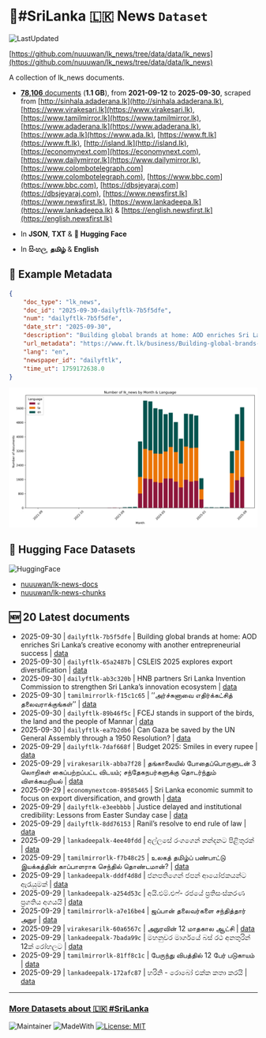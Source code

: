 # 📄#SriLanka 🇱🇰 News `Dataset`

![LastUpdated](https://img.shields.io/badge/last_updated-2025--09--30_01:01:03-green)

[https://github.com/nuuuwan/lk_news/tree/data/data/lk_news](https://github.com/nuuuwan/lk_news/tree/data/data/lk_news)

A collection of lk_news documents.

- [**78,106** documents](https://github.com/nuuuwan/lk_news/tree/data/data/lk_news) (**1.1 GB**), from **2021-09-12** to **2025-09-30**, scraped from [http://sinhala.adaderana.lk](http://sinhala.adaderana.lk), [https://www.virakesari.lk](https://www.virakesari.lk), [https://www.tamilmirror.lk](https://www.tamilmirror.lk), [https://www.adaderana.lk](https://www.adaderana.lk), [https://www.ada.lk](https://www.ada.lk), [https://www.ft.lk](https://www.ft.lk), [http://island.lk](http://island.lk), [https://economynext.com](https://economynext.com), [https://www.dailymirror.lk](https://www.dailymirror.lk), [https://www.colombotelegraph.com](https://www.colombotelegraph.com), [https://www.bbc.com](https://www.bbc.com), [https://dbsjeyaraj.com](https://dbsjeyaraj.com), [https://www.newsfirst.lk](https://www.newsfirst.lk), [https://www.lankadeepa.lk](https://www.lankadeepa.lk) & [https://english.newsfirst.lk](https://english.newsfirst.lk)

- In **JSON**, **TXT** & **🤗 Hugging Face**

- In **සිංහල**, **தமிழ்** & **English**

## 📝 Example Metadata

```json
{
    "doc_type": "lk_news",
    "doc_id": "2025-09-30-dailyftlk-7b5f5dfe",
    "num": "dailyftlk-7b5f5dfe",
    "date_str": "2025-09-30",
    "description": "Building global brands at home: AOD enriches Sri Lanka\u2019s creative economy with another entrepreneurial success",
    "url_metadata": "https://www.ft.lk/business/Building-global-brands-at-home-AOD-enriches-Sri-Lanka-s-creative-economy-with-another-entrepreneurial-success/34-782363",
    "lang": "en",
    "newspaper_id": "dailyftlk",
    "time_ut": 1759172638.0
}
```

![Chart](https://raw.githubusercontent.com/nuuuwan/lk_news/refs/heads/data/data/lk_news/docs_by_month_and_lang.png)

## 🤗 Hugging Face Datasets

![HuggingFace](https://img.shields.io/badge/-HuggingFace-FDEE21?style=for-the-badge&logo=HuggingFace)

- [nuuuwan/lk-news-docs](https://huggingface.co/datasets/nuuuwan/lk-news-docs)
- [nuuuwan/lk-news-chunks](https://huggingface.co/datasets/nuuuwan/lk-news-chunks)

## 🆕 20 Latest documents

- 2025-09-30 | `dailyftlk-7b5f5dfe` | Building global brands at home: AOD enriches Sri Lanka’s creative economy with another entrepreneurial success | [data](https://github.com/nuuuwan/lk_news/tree/data/data/lk_news/2020s/2025/2025-09-30-dailyftlk-7b5f5dfe)
- 2025-09-30 | `dailyftlk-65a2487b` | CSLEIS 2025 explores export diversification | [data](https://github.com/nuuuwan/lk_news/tree/data/data/lk_news/2020s/2025/2025-09-30-dailyftlk-65a2487b)
- 2025-09-30 | `dailyftlk-ab3c320b` | HNB partners Sri Lanka Invention Commission to strengthen Sri Lanka’s innovation ecosystem | [data](https://github.com/nuuuwan/lk_news/tree/data/data/lk_news/2020s/2025/2025-09-30-dailyftlk-ab3c320b)
- 2025-09-30 | `tamilmirrorlk-f15c1c65` | ’’அர்ச்சுனாவை எதிர்க்கட்சித் தலைவராக்குங்கள்’’ | [data](https://github.com/nuuuwan/lk_news/tree/data/data/lk_news/2020s/2025/2025-09-30-tamilmirrorlk-f15c1c65)
- 2025-09-30 | `dailyftlk-89b46f5c` | FCEJ stands in support of the birds, the land and the people of Mannar | [data](https://github.com/nuuuwan/lk_news/tree/data/data/lk_news/2020s/2025/2025-09-30-dailyftlk-89b46f5c)
- 2025-09-30 | `dailyftlk-ea7b2db6` | Can Gaza be saved by the UN General Assembly through a 1950 Resolution? | [data](https://github.com/nuuuwan/lk_news/tree/data/data/lk_news/2020s/2025/2025-09-30-dailyftlk-ea7b2db6)
- 2025-09-29 | `dailyftlk-7daf668f` | Budget 2025: Smiles in every rupee | [data](https://github.com/nuuuwan/lk_news/tree/data/data/lk_news/2020s/2025/2025-09-29-dailyftlk-7daf668f)
- 2025-09-29 | `virakesarilk-abba7f28` | தங்காலையில் போதைப்பொருளுடன் 3 லொறிகள் கைப்பற்றப்பட்ட விடயம்; சந்தேகநபர்களுக்கு தொடர்ந்தும் விளக்கமறியல் | [data](https://github.com/nuuuwan/lk_news/tree/data/data/lk_news/2020s/2025/2025-09-29-virakesarilk-abba7f28)
- 2025-09-29 | `economynextcom-89585465` | Sri Lanka economic summit to focus on export diversification, and growth | [data](https://github.com/nuuuwan/lk_news/tree/data/data/lk_news/2020s/2025/2025-09-29-economynextcom-89585465)
- 2025-09-29 | `dailyftlk-e3eebbbb` | Justice delayed and institutional credibility: Lessons from Easter Sunday case | [data](https://github.com/nuuuwan/lk_news/tree/data/data/lk_news/2020s/2025/2025-09-29-dailyftlk-e3eebbbb)
- 2025-09-29 | `dailyftlk-8dd76153` | Ranil’s resolve to end rule of law | [data](https://github.com/nuuuwan/lk_news/tree/data/data/lk_news/2020s/2025/2025-09-29-dailyftlk-8dd76153)
- 2025-09-29 | `lankadeepalk-4ee40fdd` | අල්ලසේ රංගගෙන් නන්දනට පිළිතුරක් | [data](https://github.com/nuuuwan/lk_news/tree/data/data/lk_news/2020s/2025/2025-09-29-lankadeepalk-4ee40fdd)
- 2025-09-29 | `tamilmirrorlk-f7b48c25` | உலகத் தமிழ்ப் பண்பாட்டு இயக்கத்தின் காப்பாளராக செந்தில் தொண்டமான்? | [data](https://github.com/nuuuwan/lk_news/tree/data/data/lk_news/2020s/2025/2025-09-29-tamilmirrorlk-f7b48c25)
- 2025-09-29 | `lankadeepalk-dddf4d8d` | ජනපතිගෙන් ජපන් ආයෝජකයන්ට ඇරැයුමක් | [data](https://github.com/nuuuwan/lk_news/tree/data/data/lk_news/2020s/2025/2025-09-29-lankadeepalk-dddf4d8d)
- 2025-09-29 | `lankadeepalk-a254d53c` | අයි.එම්.එෆ්- රජයේ ප්‍රතිසංස්කරණ ප්‍රගතිය අගයයි | [data](https://github.com/nuuuwan/lk_news/tree/data/data/lk_news/2020s/2025/2025-09-29-lankadeepalk-a254d53c)
- 2025-09-29 | `tamilmirrorlk-a7e16be4` | ஜப்பான் தலைவர்களை சந்தித்தார் அநுர | [data](https://github.com/nuuuwan/lk_news/tree/data/data/lk_news/2020s/2025/2025-09-29-tamilmirrorlk-a7e16be4)
- 2025-09-29 | `virakesarilk-60a6567c` | அநுரவின் 12 மாதகால ஆட்சி | [data](https://github.com/nuuuwan/lk_news/tree/data/data/lk_news/2020s/2025/2025-09-29-virakesarilk-60a6567c)
- 2025-09-29 | `lankadeepalk-7bada99c` | මහනුවර මාර්ගයේ බස් රථ අනතුරින් 12ක්‌ රෝහලට | [data](https://github.com/nuuuwan/lk_news/tree/data/data/lk_news/2020s/2025/2025-09-29-lankadeepalk-7bada99c)
- 2025-09-29 | `tamilmirrorlk-81ff8c1c` | பேருந்து விபத்தில் 12 பேர் படுகாயம் | [data](https://github.com/nuuuwan/lk_news/tree/data/data/lk_news/2020s/2025/2025-09-29-tamilmirrorlk-81ff8c1c)
- 2025-09-29 | `lankadeepalk-172afc87` | හරිනි - රොබෝ එක්ක කතා කරයි | [data](https://github.com/nuuuwan/lk_news/tree/data/data/lk_news/2020s/2025/2025-09-29-lankadeepalk-172afc87)

---

### [More Datasets about 🇱🇰 #SriLanka](https://github.com/nuuuwan/lk_datasets)

![Maintainer](https://img.shields.io/badge/maintainer-nuuuwan-red)
![MadeWith](https://img.shields.io/badge/made_with-python-blue)
[![License: MIT](https://img.shields.io/badge/License-MIT-yellow.svg)](https://opensource.org/licenses/MIT)
